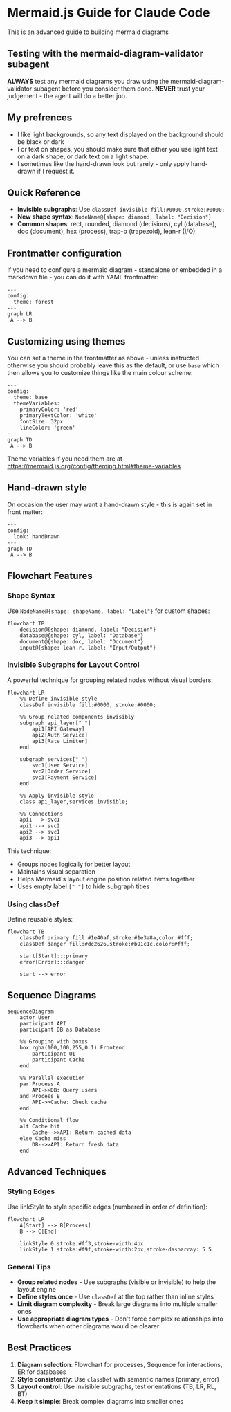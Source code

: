 # Mermaid.js Guide for Claude Code

This is an advanced guide to building mermaid diagrams

## Testing with the mermaid-diagram-validator subagent

**ALWAYS** test any mermaid diagrams you draw using the mermaid-diagram-validator subagent before you consider them done. **NEVER** trust your judgement - the agent will do a better job.

## My prefrences

- I like light backgrounds, so any text displayed on the background should be black or dark
- For text on shapes, you should make sure that either you use light text on a dark shape, or dark text on a light shape.
- I sometimes like the hand-drawn look but rarely - only apply hand-drawn if I request it.

## Quick Reference

- **Invisible subgraphs**: Use `classDef invisible fill:#0000,stroke:#0000;`
- **New shape syntax**: `NodeName@{shape: diamond, label: "Decision"}`
- **Common shapes**: rect, rounded, diamond (decisions), cyl (database), doc (document), hex (process), trap-b (trapezoid), lean-r (I/O)

## Frontmatter configuration

If you need to configure a mermaid diagram - standalone or embedded in a markdown file - you can do it with YAML frontmatter:

```mermaid
---
config:
  theme: forest
---
graph LR
 A --> B
```

## Customizing using themes

You can set a theme in the frontmatter as above - unless instructed otherwise you should probably leave this as the default, or use `base` which then allows you to customize things like the main colour scheme:

```mermaid
---
config:
  theme: base
  themeVariables:
    primaryColor: 'red'
    primaryTextColor: 'white'
    fontSize: 32px
    lineColor: 'green'
---
graph TD
 A --> B
```

Theme variables if you need them are at <https://mermaid.js.org/config/theming.html#theme-variables>

## Hand-drawn style

On occasion the user may want a hand-drawn style - this is again set in front matter:

```mermaid
---
config:
  look: handDrawn
---
graph TD
 A --> B
```

## Flowchart Features

### Shape Syntax

Use `NodeName@{shape: shapeName, label: "Label"}` for custom shapes:

```mermaid
flowchart TB
    decision@{shape: diamond, label: "Decision"}
    database@{shape: cyl, label: "Database"}
    document@{shape: doc, label: "Document"}
    input@{shape: lean-r, label: "Input/Output"}
```

### Invisible Subgraphs for Layout Control

A powerful technique for grouping related nodes without visual borders:

```mermaid
flowchart LR
    %% Define invisible style
    classDef invisible fill:#0000, stroke:#0000;
    
    %% Group related components invisibly
    subgraph api_layer[" "]
        api1[API Gateway]
        api2[Auth Service]
        api3[Rate Limiter]
    end
    
    subgraph services[" "]
        svc1[User Service]
        svc2[Order Service]
        svc3[Payment Service]
    end
    
    %% Apply invisible style
    class api_layer,services invisible;
    
    %% Connections
    api1 --> svc1
    api1 --> svc2
    api2 --> svc1
    api3 --> api1
```

This technique:

- Groups nodes logically for better layout
- Maintains visual separation
- Helps Mermaid's layout engine position related items together
- Uses empty label `[" "]` to hide subgraph titles

### Using classDef

Define reusable styles:

```mermaid
flowchart TB
    classDef primary fill:#1e40af,stroke:#1e3a8a,color:#fff;
    classDef danger fill:#dc2626,stroke:#b91c1c,color:#fff;
    
    start[Start]:::primary
    error[Error]:::danger
    
    start --> error
```

## Sequence Diagrams

```mermaid
sequenceDiagram
    actor User
    participant API
    participant DB as Database
    
    %% Grouping with boxes
    box rgba(100,100,255,0.1) Frontend
        participant UI
        participant Cache
    end
    
    %% Parallel execution
    par Process A
        API->>DB: Query users
    and Process B
        API->>Cache: Check cache
    end
    
    %% Conditional flow
    alt Cache hit
        Cache-->>API: Return cached data
    else Cache miss
        DB-->>API: Return fresh data
    end
```

## Advanced Techniques

### Styling Edges

Use linkStyle to style specific edges (numbered in order of definition):

```mermaid
flowchart LR
    A[Start] --> B[Process]
    B --> C[End]
    
    linkStyle 0 stroke:#ff3,stroke-width:4px
    linkStyle 1 stroke:#f9f,stroke-width:2px,stroke-dasharray: 5 5
```

### General Tips

- **Group related nodes** - Use subgraphs (visible or invisible) to help the layout engine
- **Define styles once** - Use `classDef` at the top rather than inline styles
- **Limit diagram complexity** - Break large diagrams into multiple smaller ones
- **Use appropriate diagram types** - Don't force complex relationships into flowcharts when other diagrams would be clearer

## Best Practices

1. **Diagram selection**: Flowchart for processes, Sequence for interactions, ER for databases
2. **Style consistently**: Use `classDef` with semantic names (primary, error)
3. **Layout control**: Use invisible subgraphs, test orientations (TB, LR, RL, BT)
4. **Keep it simple**: Break complex diagrams into smaller ones
